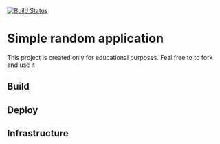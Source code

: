 [![Build Status](https://travis-ci.org/99stealth/simple_random_app.svg?branch=master)](https://travis-ci.org/99stealth/simple_random_app)

# Simple random application
This project is created only for educational purposes. Feal free to to fork and use it 

## Build

## Deploy

## Infrastructure